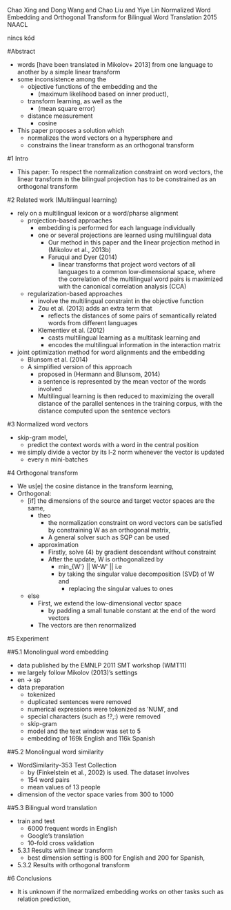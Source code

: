 Chao Xing and Dong Wang and Chao Liu and Yiye Lin
Normalized Word Embedding and Orthogonal Transform
  for Bilingual Word Translation
2015 NAACL

nincs kód

#Abstract

* words [have been translated in Mikolov+ 2013] from one language to another
  by a simple linear transform
* some inconsistence among the
  * objective functions of the embedding and the
    * (maximum likelihood based on inner product),
  * transform learning, as well as the
    * (mean square error)
  * distance measurement
    * cosine
* This paper proposes a solution which
  * normalizes the word vectors on a hypersphere and
  * constrains the linear transform as an orthogonal transform

#1 Intro

* This paper: To respect the normalization constraint on word vectors, the
  linear transform in the bilingual projection has to be constrained as an
  orthogonal transform

#2 Related work (Multilingual learning)

* rely on a multilingual lexicon or a word/pharse alignment
  * projection-based approaches
    * embedding is performed for each language individually
    * one or several projections are learned using multilingual data
      * Our method in this paper and
        the linear projection method in (Mikolov et al., 2013b)
      * Faruqui and Dyer (2014)
        * linear transforms that project word vectors of all languages to a
          common low-dimensional space, where 
          the correlation of the multilingual word pairs is maximized with the
          canonical correlation analysis (CCA)
  * regularization-based approaches
    * involve the multilingual constraint in the objective function
    * Zou et al. (2013) adds an extra term that
      * reflects the distances of some pairs of semantically related words from
        different languages
    * Klementiev et al. (2012)
      * casts multilingual learning as a multitask learning and
      * encodes the multilingual information in the interaction matrix
* joint optimization method for word alignments and the embedding
  * Blunsom et al. (2014)
  * A simplified version of this approach
    * proposed in (Hermann and Blunsom, 2014)
    * a sentence is represented by the mean vector of the words involved
    * Multilingual learning is then reduced to maximizing the overall distance
      of the parallel sentences in the training corpus, with the distance
      computed upon the sentence vectors

#3 Normalized word vectors

* skip-gram model,
  * predict the context words with a word in the central position
* we simply divide a vector by its l-2 norm whenever the vector is updated
  * every n mini-batches

#4 Orthogonal transform

* We us[e] the cosine distance in the transform learning,
* Orthogonal:
  * [if] the dimensions of the source and target vector spaces are the same,
    * theo
      * the normalization constraint on word vectors can be satisfied by
        constraining W as an orthogonal matrix,
      * A general solver such as SQP can be used
    * approximation
      * Firstly, solve (4) by gradient descendant without constraint
      * After the update, W is orthogonalized by
        * min_{W'} || W-W' || i.e
        * by taking the singular value decomposition (SVD) of W and
          * replacing the singular values to ones
  * else
    * First, we extend the low-dimensional vector space
      * by padding a small tunable constant at the end of the word vectors
    * The vectors are then renormalized

#5 Experiment

##5.1 Monolingual word embedding

* data published by the EMNLP 2011 SMT workshop (WMT11)
* we largely follow Mikolov (2013)’s settings
* en -> sp
* data preparation
  * tokenized
  * duplicated sentences were removed
  * numerical expressions were tokenized as ’NUM’, and
  * special characters (such as !?,:) were removed
  * skip-gram
  * model and the text window was set to 5
  * embedding of 169k English and 116k Spanish

##5.2 Monolingual word similarity

* WordSimilarity-353 Test Collection
  * by (Finkelstein et al., 2002) is used. The dataset involves
  * 154 word pairs
  * mean values of 13 people
* dimension of the vector space varies from 300 to 1000

##5.3 Bilingual word translation

* train and test
  * 6000 frequent words in English
  * Google’s translation
  * 10-fold cross validation
* 5.3.1 Results with linear transform
  * best dimension setting is 800 for English and 200 for Spanish,
* 5.3.2 Results with orthogonal transform

#6 Conclusions

* It is unknown if the normalized embedding works on other tasks such as
  relation prediction,
